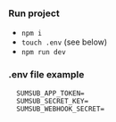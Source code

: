 ### Run project

* `npm i`
* `touch .env` (see below)
* `npm run dev`

### .env file example

```text
  SUMSUB_APP_TOKEN=
  SUMSUB_SECRET_KEY=
  SUMSUB_WEBHOOK_SECRET=
```